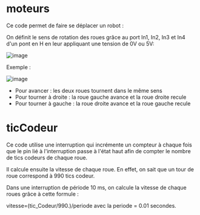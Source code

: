 # moteurs

Ce code permet de faire se déplacer un robot :

On définit le sens de rotation des roues grâce au port In1, In2, In3 et In4 d'un pont en H en leur appliquant une tension de 0V ou 5V:

![image](https://github.com/L3-Option-TSI-2023/evaDACOSTA/assets/127400348/0c1c39e7-af64-45a3-9c84-d592d6185578)

Exemple :

![image](https://github.com/L3-Option-TSI-2023/evaDACOSTA/assets/127400348/faf6ff23-12c3-4ed7-8c92-674d7b064500)

- Pour avancer : les deux roues tournent dans le même sens
- Pour tourner à droite : la roue gauche avance et la roue droite recule
- Pour tourner à gauche : la roue droite avance et la roue gauche recule

# ticCodeur

Ce code utilise une interruption qui incrémente un compteur à chaque fois que le pin lié à l'interruption passe à l'état haut afin de compter le nombre de tics codeurs de chaque roue.

Il calcule ensuite la vitesse de chaque roue.
En effet, on sait que un tour de roue correspond à 990 tics codeur.

Dans une interruption de période 10 ms, on calcule la vitesse de chaque roues grâce à cette formule :

  vitesse=(tic_Codeur/990.)/periode avec la periode = 0.01 secondes.
